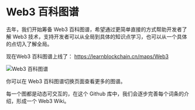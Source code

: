 # Web3 百科图谱

去年，我们开始筹备 Web3 百科图谱，希望通过更简单直接的方式帮助开发者了解 Web3 技术，支持开发者可以从全局到具体的知识点学习，也可以从一个具体的点切入了解全局。 



现在Web3 百科图谱上线了： https://learnblockchain.cn/maps/Web3



![Web3 百科图谱](https://img.learnblockchain.cn/pics/20240615205828.png)



你可以在 Web3 百科图谱切换页面查看更多的图谱。



每一个图都是动态可交互的，在这个 Github 库中，我们会逐步完善每个词条的介绍，形成一个 Web3 Wiki。




